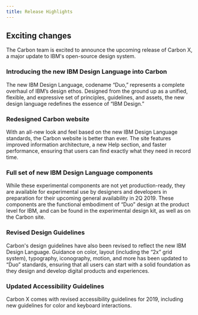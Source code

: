 ```yaml
---
title: Release Highlights
---
```


## Exciting changes

The Carbon team is excited to announce the upcoming release of Carbon X, a major update to IBM's open-source design system.

### Introducing the new IBM Design Language into Carbon

The new IBM Design Language, codename “Duo,” represents a complete overhaul of IBM’s design ethos. Designed from the ground up as a unified, flexible, and expressive set of principles, guidelines, and assets, the new design language redefines the essence of “IBM Design.”

### Redesigned Carbon website

With an all-new look and feel based on the new IBM Design Language standards, the Carbon website is better than ever. The site features improved information architecture, a new Help section, and faster performance, ensuring that users can find exactly what they need in record time.

### Full set of new IBM Design Language components

While these experimental components are not yet production-ready, they are available for experimental use by designers and developers in preparation for their upcoming general availability in 2Q 2019. These components are the functional embodiment of “Duo” design at the product level for IBM, and can be found in the experimental design kit, as well as on the Carbon site.

### Revised Design Guidelines

Carbon's design guidelines have also been revised to reflect the new IBM Design Language. Guidance on color, layout (including the “2x” grid system), typography, iconography, motion, and more has been updated to “Duo” standards, ensuring that all users can start with a solid foundation as they design and develop digital products and experiences.

### Updated Accessibility Guidelines

Carbon X comes with revised accessibility guidelines for 2019, including new guidelines for color and keyboard interactions.
